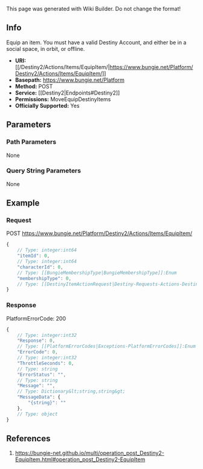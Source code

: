 <span class="wiki-builder">This page was generated with Wiki Builder. Do not change the format!</span>

## Info
Equip an item. You must have a valid Destiny Account, and either be in a social space, in orbit, or offline.

* **URI:** [[/Destiny2/Actions/Items/EquipItem/|https://www.bungie.net/Platform/Destiny2/Actions/Items/EquipItem/]]
* **Basepath:** https://www.bungie.net/Platform
* **Method:** POST
* **Service:** [[Destiny2|Endpoints#Destiny2]]
* **Permissions:** MoveEquipDestinyItems
* **Officially Supported:** Yes

## Parameters
### Path Parameters
None

### Query String Parameters
None

## Example
### Request
POST https://www.bungie.net/Platform/Destiny2/Actions/Items/EquipItem/
```javascript
{
    // Type: integer:int64
    "itemId": 0,
    // Type: integer:int64
    "characterId": 0,
    // Type: [[BungieMembershipType|BungieMembershipType]]:Enum
    "membershipType": 0,
    // Type: [[DestinyItemActionRequest|Destiny-Requests-Actions-DestinyItemActionRequest]]
}

```

### Response
PlatformErrorCode: 200
```javascript
{
    // Type: integer:int32
    "Response": 0,
    // Type: [[PlatformErrorCodes|Exceptions-PlatformErrorCodes]]:Enum
    "ErrorCode": 0,
    // Type: integer:int32
    "ThrottleSeconds": 0,
    // Type: string
    "ErrorStatus": "",
    // Type: string
    "Message": "",
    // Type: Dictionary&lt;string,string&gt;
    "MessageData": {
        "{string}": ""
    },
    // Type: object
}

```

## References
1. https://bungie-net.github.io/multi/operation_post_Destiny2-EquipItem.html#operation_post_Destiny2-EquipItem
